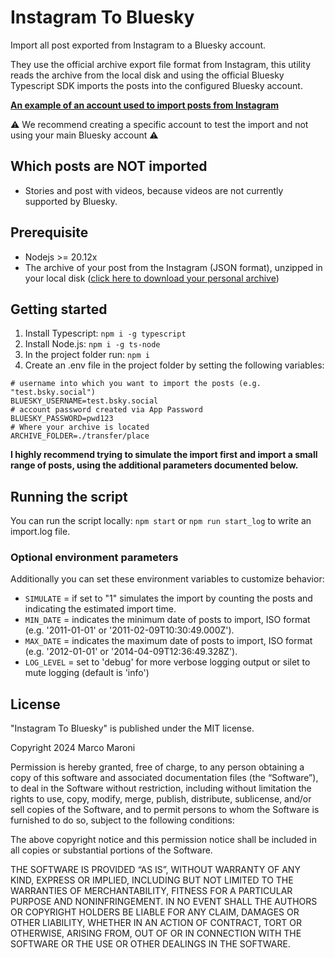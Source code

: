 # Instagram To Bluesky

Import all post exported from Instagram to a Bluesky account.

They use the official archive export file format from Instagram, this utility reads the archive from the local disk and using the official Bluesky Typescript SDK imports the posts into the configured Bluesky account.

[**An example of an account used to import posts from Instagram**](https://bsky.app/profile/mm-instagram-arch.bsky.social)

⚠️ We recommend creating a specific account to test the import and not using your main Bluesky account ⚠️


## Which posts are NOT imported

- Stories and post with videos, because videos are not currently supported by Bluesky.

## Prerequisite

- Nodejs >= 20.12x
- The archive of your post from the Instagram (JSON format), unzipped in your local disk ([click here to download your personal archive](https://www.instagram.com/download/request))

## Getting started

1. Install Typescript: `npm i -g typescript`
2. Install Node.js: `npm i -g ts-node`
3. In the project folder run: `npm i`
3. Create an .env file in the project folder by setting the following variables:

```shell
# username into which you want to import the posts (e.g. "test.bsky.social")
BLUESKY_USERNAME=test.bsky.social
# account password created via App Password
BLUESKY_PASSWORD=pwd123
# Where your archive is located
ARCHIVE_FOLDER=./transfer/place
```

**I highly recommend trying to simulate the import first and import a small range of posts, using the additional parameters documented below.**

## Running the script

You can run the script locally: `npm start` or `npm run start_log` to write an import.log file.

### Optional environment parameters

Additionally you can set these environment variables to customize behavior:

- `SIMULATE` = if set to "1" simulates the import by counting the posts and indicating the estimated import time.
- `MIN_DATE` = indicates the minimum date of posts to import, ISO format (e.g. '2011-01-01' or '2011-02-09T10:30:49.000Z').
- `MAX_DATE` = indicates the maximum date of posts to import, ISO format (e.g. '2012-01-01' or '2014-04-09T12:36:49.328Z').
- `LOG_LEVEL` =  set to 'debug' for more verbose logging output or silet to mute logging (default is 'info')

## License

"Instagram To Bluesky" is published under the MIT license.

Copyright 2024 Marco Maroni

Permission is hereby granted, free of charge, to any person obtaining a copy of this software and associated documentation files (the “Software”), to deal in the Software without restriction, including without limitation the rights to use, copy, modify, merge, publish, distribute, sublicense, and/or sell copies of the Software, and to permit persons to whom the Software is furnished to do so, subject to the following conditions:

The above copyright notice and this permission notice shall be included in all copies or substantial portions of the Software.

THE SOFTWARE IS PROVIDED “AS IS”, WITHOUT WARRANTY OF ANY KIND, EXPRESS OR IMPLIED, INCLUDING BUT NOT LIMITED TO THE WARRANTIES OF MERCHANTABILITY, FITNESS FOR A PARTICULAR PURPOSE AND NONINFRINGEMENT. IN NO EVENT SHALL THE AUTHORS OR COPYRIGHT HOLDERS BE LIABLE FOR ANY CLAIM, DAMAGES OR OTHER LIABILITY, WHETHER IN AN ACTION OF CONTRACT, TORT OR OTHERWISE, ARISING FROM, OUT OF OR IN CONNECTION WITH THE SOFTWARE OR THE USE OR OTHER DEALINGS IN THE SOFTWARE.
